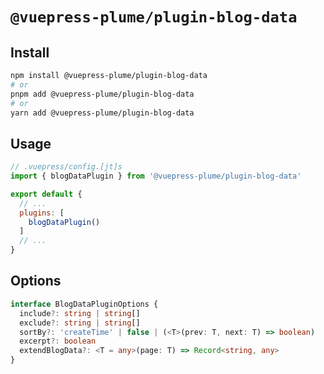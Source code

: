 # `@vuepress-plume/plugin-blog-data`

## Install

```sh
npm install @vuepress-plume/plugin-blog-data
# or
pnpm add @vuepress-plume/plugin-blog-data
# or
yarn add @vuepress-plume/plugin-blog-data
```

## Usage

``` js
// .vuepress/config.[jt]s
import { blogDataPlugin } from '@vuepress-plume/plugin-blog-data'

export default {
  // ...
  plugins: [
    blogDataPlugin()
  ]
  // ...
}
```

## Options

```ts
interface BlogDataPluginOptions {
  include?: string | string[]
  exclude?: string | string[]
  sortBy?: 'createTime' | false | (<T>(prev: T, next: T) => boolean)
  excerpt?: boolean
  extendBlogData?: <T = any>(page: T) => Record<string, any>
}
```
